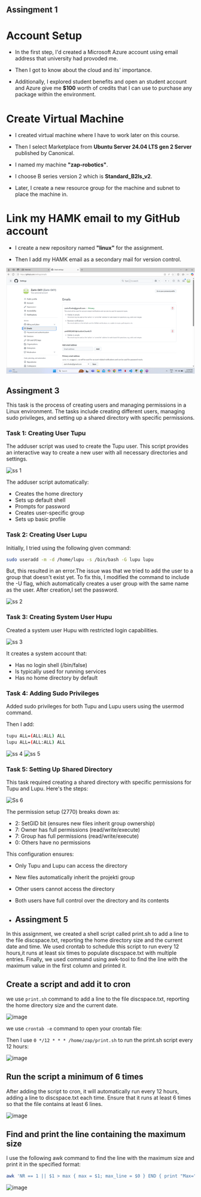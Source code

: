 ## Assingment 1

# Account Setup
- In  the first step, I'd created a Microsoft Azure account using email address that university had provoded me.

- Then I got  to know about the cloud and its' importance. 

- Additionally, I explored student benefits  and open an student account and Azure give me **$100** worth of credits that I can use to purchase any package within the environment.


# Create Virtual Machine
- I created virtual machine where I have to work later on this course.

- Then I select Marketplace from **Ubuntu Server 24.04 LTS gen 2 Server** published by Canonical. 

- I named my machine **"zap-robotics"**.

- I choose B series version 2 which is **Standard_B2ls_v2**.

- Later, I create a new resource group for the machine and subnet to place the machine in.

# Link my HAMK email to my GitHub account

- I create a new repository named **"linux"** for the assignment.

- Then I add my HAMK email as a secondary mail for version control.

![screenshot 1](img/image.png)

## Assingment 3

This task is the process of creating users and managing permissions in a Linux environment. The tasks include creating different users, managing sudo privileges, and setting up a shared directory with specific permissions.

### Task 1: Creating User Tupu

The adduser script was used to create the Tupu user. This script provides an interactive way to create a new user with all necessary directories and settings.

![ss 1](https://github.com/user-attachments/assets/83cc20a3-79f0-4f3e-8342-765c2a0ac0df)


The adduser script automatically:
- Creates the home directory
- Sets up default shell
- Prompts for password
- Creates user-specific group
- Sets up basic profile

### Task 2: Creating User Lupu

Initially, I tried using the following given command:

``` bash
sudo useradd -m -d /home/lupu -s /bin/bash -G lupu lupu
```

But, this resulted in an error.The issue was that we tried to add the user to a group that doesn't exist yet. To fix this, I modified the command to include the -U flag, which automatically creates a user group with the same name as the user.
After creation,I set the password.

![ss 2](https://github.com/user-attachments/assets/c94493b6-3394-49cc-a092-7d2b578dcaf9)

### Task 3: Creating System User Hupu

Created a system user Hupu with restricted login capabilities.

![ss 3](https://github.com/user-attachments/assets/2d85b12b-97e3-4419-a63a-1f79c8654aec)


It creates a system account that:

- Has no login shell (/bin/false)
- Is typically used for running services
- Has no home directory by default

### Task 4: Adding Sudo Privileges

Added sudo privileges for both Tupu and Lupu users using the usermod command.

Then I add:

``` bash
tupu ALL=(ALL:ALL) ALL
lupu ALL=(ALL:ALL) ALL
```
![ss 4](https://github.com/user-attachments/assets/2a37164a-1cc3-4114-a999-16662a4743d4)
![ss 5](https://github.com/user-attachments/assets/ab05e686-987a-4f48-bd8b-fa3e37f3a2eb)


### Task 5: Setting Up Shared Directory

This task required creating a shared directory with specific permissions for Tupu and Lupu. Here's the steps:

![Ss 6](https://github.com/user-attachments/assets/b09f8778-5754-4b46-8bf4-71ac65024f28)


The permission setup (2770) breaks down as:

- 2: SetGID bit (ensures new files inherit group ownership)
- 7: Owner has full permissions (read/write/execute)
- 7: Group has full permissions (read/write/execute)
- 0: Others have no permissions

This configuration ensures:

- Only Tupu and Lupu can access the directory
- New files automatically inherit the projekti group
- Other users cannot access the directory
- Both users have full control over the directory and its contents

- ## Assingment 5

In this assignment, we created a shell script called print.sh to add a line to the file discspace.txt, reporting the home directory size and the current date and time. We used crontab to schedule this script to run every 12 hours,it runs at least six times to populate discspace.txt with multiple entries. Finally, we used command using awk-tool to find the line with the maximum value in the first column and printed it. 

## Create a script and add it to cron

we use `print.sh` command to add a line to the file discspace.txt, reporting the home directory size and the current date.

![image](https://github.com/user-attachments/assets/e42375a2-69fc-4efe-98b4-b323440333ae)

we use `crontab -e` command to open your crontab file:

Then I use `0 */12 * * * /home/zap/print.sh` to run the print.sh script every 12 hours:

![image](https://github.com/user-attachments/assets/55ee8eb7-c0bf-4d40-b7ac-d5e0816f16f8)

## Run the script a minimum of 6 times

After adding the script to cron, it will automatically run every 12 hours, adding a line to discspace.txt each time. Ensure that it runs at least 6 times so that the file contains at least 6 lines.

![image](https://github.com/user-attachments/assets/adc48173-f47c-45fe-80b4-761f24c1ae2c)


## Find and print the line containing the maximum size

I use the following awk command to find the line with the maximum size and print it in the specified format:

``` bash
awk 'NR == 1 || $1 > max { max = $1; max_line = $0 } END { print "Max=" max ", at " substr(max_line, index(max_line, $2)) }' /home/zap/discspace.txt
```

![image](https://github.com/user-attachments/assets/43777bdd-08fd-4e3e-b97e-7f20fe1825da)



